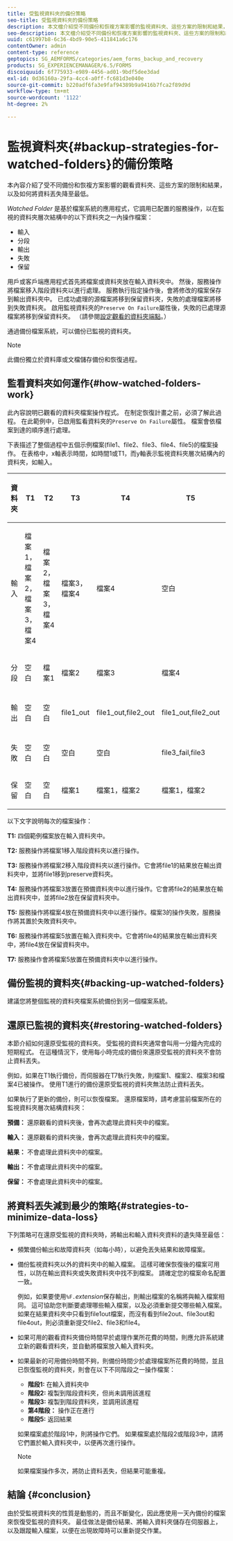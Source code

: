 ```yaml
---
title: 受監視資料夾的備份策略
seo-title: 受監視資料夾的備份策略
description: 本文檔介紹受不同備份和恢複方案影響的監視資料夾、這些方案的限制和結果，以及如何將資料丟失降至最低。
seo-description: 本文檔介紹受不同備份和恢複方案影響的監視資料夾、這些方案的限制和結果，以及如何將資料丟失降至最低。
uuid: c61997b8-6c36-4bd9-90e5-411841a6c176
contentOwner: admin
content-type: reference
geptopics: SG_AEMFORMS/categories/aem_forms_backup_and_recovery
products: SG_EXPERIENCEMANAGER/6.5/FORMS
discoiquuid: 6f775933-e989-4456-ad01-9bdf5dee3dad
exl-id: 0d36160a-29fa-4cc4-a0ff-fc681d3e040e
source-git-commit: b220adf6fa3e9faf94389b9a9416b7fca2f89d9d
workflow-type: tm+mt
source-wordcount: '1122'
ht-degree: 2%

---
```


# 監視資料夾{#backup-strategies-for-watched-folders}的備份策略

本內容介紹了受不同備份和恢複方案影響的觀看資料夾、這些方案的限制和結果，以及如何將資料丟失降至最低。

*Watched Folder* 是基於檔案系統的應用程式，它調用已配置的服務操作，以在監視的資料夾層次結構中的以下資料夾之一內操作檔案：

* 輸入
* 分段
* 輸出
* 失敗
* 保留

用戶或客戶端應用程式首先將檔案或資料夾放在輸入資料夾中。 然後，服務操作將檔案移入階段資料夾以進行處理。 服務執行指定操作後，會將修改的檔案保存到輸出資料夾中。 已成功處理的源檔案將移到保留資料夾，失敗的處理檔案將移到失敗資料夾。 啟用監視資料夾的`Preserve On Failure`屬性後，失敗的已處理源檔案將移到保留資料夾。 （請參閱[設定觀看的資料夾端點](/help/forms/using/admin-help/configuring-watched-folder-endpoints.md#configuring-watched-folder-endpoints)。）

通過備份檔案系統，可以備份已監視的資料夾。

>[!NOTE]
>
>此備份獨立於資料庫或文檔儲存備份和恢復過程。

## 監看資料夾如何運作{#how-watched-folders-work}

此內容說明已觀看的資料夾檔案操作程式。 在制定恢復計畫之前，必須了解此過程。 在此範例中，已啟用監看資料夾的`Preserve On Failure`屬性。 檔案會依檔案到達的順序進行處理。

下表描述了整個過程中五個示例檔案(file1、file2、file3、file4、file5)的檔案操作。 在表格中，x軸表示時間，如時間1或T1，而y軸表示監視資料夾層次結構內的資料夾，如輸入。

<table>
 <thead>
  <tr>
   <th><p>資料夾</p></th>
   <th><p>T1</p></th>
   <th><p>T2</p></th>
   <th><p>T3</p></th>
   <th><p>T4</p></th>
   <th><p>T5</p></th>
   <th><p>T6</p></th>
   <th><p>T7</p></th>
  </tr>
 </thead>
 <tbody>
  <tr>
   <td><p>輸入</p></td>
   <td><p>檔案1，檔案2，檔案3，檔案4</p></td>
   <td><p>檔案2，檔案3，檔案4</p></td>
   <td><p>檔案3，檔案4</p></td>
   <td><p>檔案4</p></td>
   <td><p>空白</p></td>
   <td><p>檔案5</p></td>
   <td><p>空白</p></td>
  </tr>
  <tr>
   <td><p>分段</p></td>
   <td><p>空白</p></td>
   <td><p>檔案1</p></td>
   <td><p>檔案2</p></td>
   <td><p>檔案3</p></td>
   <td><p>檔案4</p></td>
   <td><p>空白</p></td>
   <td><p>檔案5</p></td>
  </tr>
  <tr>
   <td><p>輸出</p></td>
   <td><p>空白</p></td>
   <td><p>空白</p></td>
   <td><p>file1_out</p></td>
   <td><p>file1_out,file2_out</p></td>
   <td><p>file1_out,file2_out</p></td>
   <td><p>file1_out, file2_out, file4_out</p></td>
   <td><p>file1_out, file2_out, file4_out</p></td>
  </tr>
  <tr>
   <td><p>失敗</p></td>
   <td><p>空白</p></td>
   <td><p>空白</p></td>
   <td><p>空白</p></td>
   <td><p>空白</p></td>
   <td><p>file3_fail,file3 </p></td>
   <td><p>file3_fail,file3 </p></td>
   <td><p>file3_fail,file3 </p></td>
  </tr>
  <tr>
   <td><p>保留</p></td>
   <td><p>空白</p></td>
   <td><p>空白</p></td>
   <td><p>檔案1 </p></td>
   <td><p>檔案1，檔案2 </p></td>
   <td><p>檔案1，檔案2 </p></td>
   <td><p>檔案1，檔案2，檔案4 </p></td>
   <td><p>檔案1，檔案2，檔案4 </p></td>
  </tr>
 </tbody>
</table>

以下文字說明每次的檔案操作：

**T1:** 四個範例檔案放在輸入資料夾中。

**T2:** 服務操作將檔案1移入階段資料夾以進行操作。

**T3:** 服務操作將檔案2移入階段資料夾以進行操作。它會將file1的結果放在輸出資料夾中，並將file1移到preserve資料夾。

**T4:** 服務操作將檔案3放置在預備資料夾中以進行操作。它會將file2的結果放在輸出資料夾中，並將file2放在保留資料夾中。

**T5:** 服務操作將檔案4放在預備資料夾中以進行操作。檔案3的操作失敗，服務操作將其置於失敗資料夾中。

**T6:** 服務操作將檔案5放置在輸入資料夾中。它會將file4的結果放在輸出資料夾中，將file4放在保留資料夾中。

**T7:** 服務操作會將檔案5放置在預備資料夾中以進行操作。

## 備份監視的資料夾{#backing-up-watched-folders}

建議您將整個監視的資料夾檔案系統備份到另一個檔案系統。

## 還原已監視的資料夾{#restoring-watched-folders}

本節介紹如何還原受監視的資料夾。 受監視的資料夾通常會叫用一分鐘內完成的短期程式。 在這種情況下，使用每小時完成的備份來還原受監視的資料夾不會防止資料丟失。

例如，如果在T1執行備份，而伺服器在T7執行失敗，則檔案1、檔案2、檔案3和檔案4已被操作。 使用T1進行的備份還原受監視的資料夾無法防止資料丟失。

如果執行了更新的備份，則可以恢復檔案。 還原檔案時，請考慮當前檔案所在的監視資料夾層次結構資料夾：

**預備：** 還原觀看的資料夾後，會再次處理此資料夾中的檔案。

**輸入：** 還原觀看的資料夾後，會再次處理此資料夾中的檔案。

**結果：** 不會處理此資料夾中的檔案。

**輸出：** 不會處理此資料夾中的檔案。

**保留：** 不會處理此資料夾中的檔案。

## 將資料丟失減到最少的策略{#strategies-to-minimize-data-loss}

下列策略可在還原受監視的資料夾時，將輸出和輸入資料夾資料的遺失降至最低：

* 頻繁備份輸出和故障資料夾（如每小時），以避免丟失結果和故障檔案。
* 備份監視資料夾以外的資料夾中的輸入檔案。 這樣可確保恢復後的檔案可用性，以防在輸出資料夾或失敗資料夾中找不到檔案。 請確定您的檔案命名配置一致。

   例如，如果要使用&#x200B;`%F.`*extension*&#x200B;保存輸出，則輸出檔案的名稱將與輸入檔案相同。 這可協助您判斷要處理哪些輸入檔案，以及必須重新提交哪些輸入檔案。 如果在結果資料夾中只看到file1out檔案，而沒有看到file2out、file3out和file4out，則必須重新提交file2、file3和file4。

* 如果可用的觀看資料夾備份時間早於處理作業所花費的時間，則應允許系統建立新的觀看資料夾，並自動將檔案放入輸入資料夾。
* 如果最新的可用備份時間不夠，則備份時間少於處理檔案所花費的時間，並且已恢復監視的資料夾，則會在以下不同階段之一操作檔案：

   * **階段1:** 在輸入資料夾中
   * **階段2:** 複製到階段資料夾，但尚未調用該進程
   * **階段3:** 複製到階段資料夾，並調用該進程
   * **第4階段：** 操作正在進行
   * **階段5:** 返回結果

   如果檔案處於階段1中，則將操作它們。 如果檔案處於階段2或階段3中，請將它們置於輸入資料夾中，以便再次進行操作。

   >[!NOTE]
   >
   >如果檔案操作多次，將防止資料丟失，但結果可能重複。

## 結論 {#conclusion}

由於受監視資料夾的性質是動態的，而且不斷變化，因此應使用一天內備份的檔案來恢復受監視的資料夾。 最佳做法是備份結果、將輸入資料夾儲存在伺服器上，以及跟蹤輸入檔案，以便在出現故障時可以重新提交作業。
